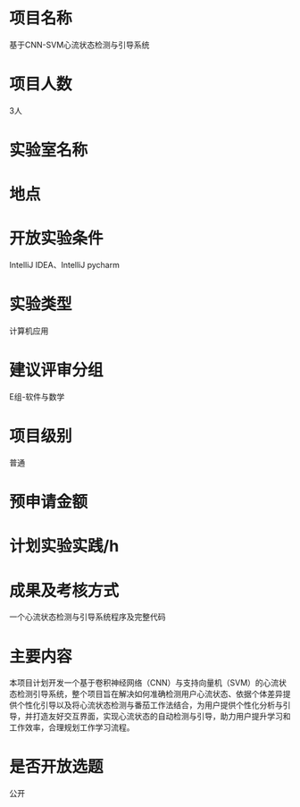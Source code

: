 # 项目名称

基于CNN-SVM心流状态检测与引导系统

# 项目人数

3人

# 实验室名称



# 地点


# 开放实验条件

IntelliJ IDEA、IntelliJ pycharm

# 实验类型

计算机应用

# 建议评审分组

E组-软件与数学

# 项目级别

普通

# 预申请金额

# 计划实验实践/h

# 成果及考核方式

一个心流状态检测与引导系统程序及完整代码

# 主要内容

本项目计划开发一个基于卷积神经网络（CNN）与支持向量机（SVM）的心流状态检测引导系统，整个项目旨在解决如何准确检测用户心流状态、依据个体差异提供个性化引导以及将心流状态检测与番茄工作法结合，为用户提供个性化分析与引导，并打造友好交互界面，实现心流状态的自动检测与引导，助力用户提升学习和工作效率，合理规划工作学习流程。

# 是否开放选题

公开